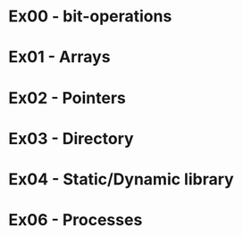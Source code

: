 # Ex00 - bit-operations
# Ex01 - Arrays
# Ex02 - Pointers 
# Ex03 - Directory
# Ex04 - Static/Dynamic library
# Ex06 - Processes